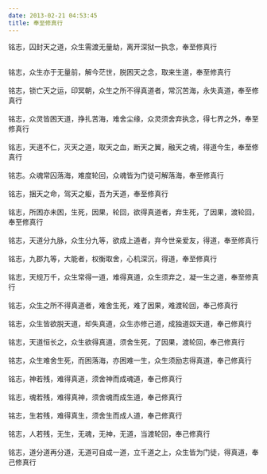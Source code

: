 ```yaml
---
date: 2013-02-21 04:53:45
title: 奉至修真行
---
```



<p> 铭志，囚封天之道，众生需渡无量劫，离开深狱一执念，奉至修真行 </p> 
<p> <br /> 铭志，众生亦于无量前，解今茫世，脱困天之念，取来生道，奉至修真行<br /> <br /> 铭志，锁亡天之运，印冥朝，众生之所不得真道者，常沉苦海，永失真道，奉至修真行<br /> <br /> 铭志，众灵皆困天道，挣扎苦海，难舍尘缘，众灵须舍弃执念，得七界之外，奉至修真行<br /> <br /> 铭志，天道不仁，灭天之道，取天之血，断天之翼，融天之魂，得道今生，奉至修真行<br /> <br /> 铭志。众魂常囚落海，难度轮回，众魂皆为门徒可解落海，奉至修真行<br /> <br /> 铭志，捆天之命，驾天之躯，吾为天道，奉至修真行<br /> <br /> 铭志，所困亦未困，生死，因果，轮回，欲得真道者，弃生死，了因果，渡轮回，奉至修真行<br /> <br /> 铭志，天道分九脉，众生分九等，欲成上道者，弃今世亲爱友，得道，奉至修真行<br /> <br /> 铭志，九郡九等，大能者，权衡取舍，心机深沉，得道，奉至修真行<br /> <br /> 铭志，天规万千，众生常得一道，难得真道，众生须弃之，凝一生之道，奉至修真行<br /> <br /> 铭志，众生之所不得真道者，难舍生死，难了因果，难渡轮回，奉己修真行<br /> <br /> 铭志，众生皆欲脱天道，却失真道，众生亦修己道，成独道奴天道，奉己修真行<br /> <br /> 铭志，天道恒长之，众生欲得真道，须舍生死，了因果，渡轮回，奉己修真行<br /> <br /> 铭志，众生难舍生死，而困落海，亦困难一生，众生须励志得真道，奉己修真行<br /> <br /> 铭志，神若残，难得真道，须舍神而成魂道，奉己修真行<br /> <br /> 铭志，魂若残，难得真神，须舍魂而成生道，奉己修真行<br /> <br /> 铭志，生若残，难得真生，须舍生而成人道，奉己修真行<br /> <br /> 铭志，人若残，无生，无魂，无神，无道，当渡轮回，奉己修真行<br /> <br /> 铭志，道分道再分道，无道可自成一道，立千道之上，众生皆为门徒，得真道，奉己修真行 </p>